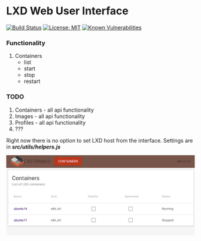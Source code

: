 LXD Web User Interface
===

[![Build Status](https://travis-ci.org/mysiar/lxd-rwebui.svg?branch=master)](https://travis-ci.org/mysiar/lxd-rwebui)
[![License: MIT](https://img.shields.io/badge/License-MIT-yellow.svg)](https://opensource.org/licenses/MIT)
[![Known Vulnerabilities](https://snyk.io/test/github/mysiar/lxd-rwebui/badge.svg)](https://snyk.io/test/github/mysiar/lxd-rwebui)

### Functionality
1. Containers
    * list
    * start
    * stop 
    * restart 
    
### TODO
1. Containers - all api functionality
2. Images - all api functionality
3. Profiles - all api functionality
4. ???

Right now there is no option to set LXD host from the interface.
Settings are in ***src/utils/helpers.js***

![Containers](doc/lxd-rwebui-01.png)
